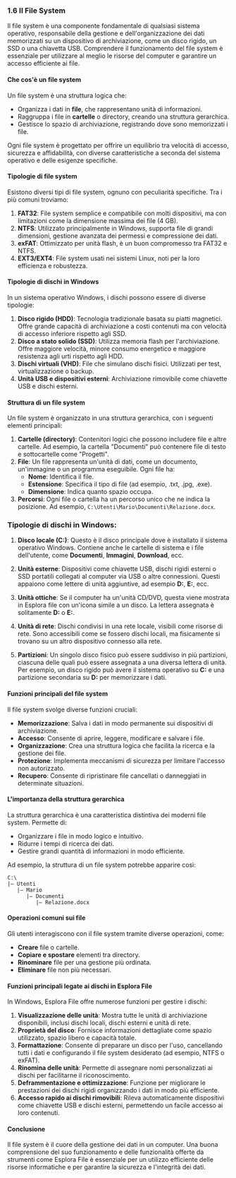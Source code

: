### 1.6 Il File System

Il file system è una componente fondamentale di qualsiasi sistema operativo, responsabile della gestione e dell'organizzazione dei dati memorizzati su un dispositivo di archiviazione, come un disco rigido, un SSD o una chiavetta USB. Comprendere il funzionamento del file system è essenziale per utilizzare al meglio le risorse del computer e garantire un accesso efficiente ai file.

#### Che cos'è un file system
Un file system è una struttura logica che:
- Organizza i dati in **file**, che rappresentano unità di informazioni.
- Raggruppa i file in **cartelle** o directory, creando una struttura gerarchica.
- Gestisce lo spazio di archiviazione, registrando dove sono memorizzati i file.

Ogni file system è progettato per offrire un equilibrio tra velocità di accesso, sicurezza e affidabilità, con diverse caratteristiche a seconda del sistema operativo e delle esigenze specifiche.

#### Tipologie di file system
Esistono diversi tipi di file system, ognuno con peculiarità specifiche. Tra i più comuni troviamo:
1. **FAT32**: File system semplice e compatibile con molti dispositivi, ma con limitazioni come la dimensione massima dei file (4 GB).
2. **NTFS**: Utilizzato principalmente in Windows, supporta file di grandi dimensioni, gestione avanzata dei permessi e compressione dei dati.
3. **exFAT**: Ottimizzato per unità flash, è un buon compromesso tra FAT32 e NTFS.
4. **EXT3/EXT4**: File system usati nei sistemi Linux, noti per la loro efficienza e robustezza.

#### Tipologie di dischi in Windows
In un sistema operativo Windows, i dischi possono essere di diverse tipologie:
1. **Disco rigido (HDD)**: Tecnologia tradizionale basata su piatti magnetici. Offre grande capacità di archiviazione a costi contenuti ma con velocità di accesso inferiore rispetto agli SSD.
2. **Disco a stato solido (SSD)**: Utilizza memoria flash per l'archiviazione. Offre maggiore velocità, minore consumo energetico e maggiore resistenza agli urti rispetto agli HDD.
3. **Dischi virtuali (VHD)**: File che simulano dischi fisici. Utilizzati per test, virtualizzazione o backup.
4. **Unità USB e dispositivi esterni**: Archiviazione rimovibile come chiavette USB e dischi esterni.

#### Struttura di un file system
Un file system è organizzato in una struttura gerarchica, con i seguenti elementi principali:

1. **Cartelle (directory)**: Contenitori logici che possono includere file e altre cartelle. Ad esempio, la cartella "Documenti" può contenere file di testo e sottocartelle come "Progetti".
2. **File**: Un file rappresenta un'unità di dati, come un documento, un'immagine o un programma eseguibile. Ogni file ha:
   - **Nome**: Identifica il file.
   - **Estensione**: Specifica il tipo di file (ad esempio, .txt, .jpg, .exe).
   - **Dimensione**: Indica quanto spazio occupa.
3. **Percorsi**: Ogni file o cartella ha un percorso unico che ne indica la posizione. Ad esempio, `C:\Utenti\Mario\Documenti\Relazione.docx`.

### Tipologie di dischi in Windows:

1. **Disco locale (C:)**: Questo è il disco principale dove è installato il sistema operativo Windows. Contiene anche le cartelle di sistema e i file dell'utente, come **Documenti**, **Immagini**, **Download**, ecc.
   
2. **Unità esterne**: Dispositivi come chiavette USB, dischi rigidi esterni o SSD portatili collegati al computer via USB o altre connessioni. Questi appaiono come lettere di unità aggiuntive, ad esempio **D:**, **E:**, ecc.

3. **Unità ottiche**: Se il computer ha un'unità CD/DVD, questa viene mostrata in Esplora file con un'icona simile a un disco. La lettera assegnata è solitamente **D:** o **E:**.

4. **Unità di rete**: Dischi condivisi in una rete locale, visibili come risorse di rete. Sono accessibili come se fossero dischi locali, ma fisicamente si trovano su un altro dispositivo connesso alla rete.

5. **Partizioni**: Un singolo disco fisico può essere suddiviso in più partizioni, ciascuna delle quali può essere assegnata a una diversa lettera di unità. Per esempio, un disco rigido può avere il sistema operativo su **C:** e una partizione secondaria su **D:** per memorizzare i dati.

#### Funzioni principali del file system
Il file system svolge diverse funzioni cruciali:
- **Memorizzazione**: Salva i dati in modo permanente sui dispositivi di archiviazione.
- **Accesso**: Consente di aprire, leggere, modificare e salvare i file.
- **Organizzazione**: Crea una struttura logica che facilita la ricerca e la gestione dei file.
- **Protezione**: Implementa meccanismi di sicurezza per limitare l'accesso non autorizzato.
- **Recupero**: Consente di ripristinare file cancellati o danneggiati in determinate situazioni.

#### L'importanza della struttura gerarchica
La struttura gerarchica è una caratteristica distintiva dei moderni file system. Permette di:
- Organizzare i file in modo logico e intuitivo.
- Ridurre i tempi di ricerca dei dati.
- Gestire grandi quantità di informazioni in modo efficiente.

Ad esempio, la struttura di un file system potrebbe apparire così:
```
C:\
|— Utenti
   |— Mario
      |— Documenti
         |— Relazione.docx
```

#### Operazioni comuni sui file
Gli utenti interagiscono con il file system tramite diverse operazioni, come:
- **Creare** file o cartelle.
- **Copiare e spostare** elementi tra directory.
- **Rinominare** file per una gestione più ordinata.
- **Eliminare** file non più necessari.

#### Funzioni principali legate ai dischi in Esplora File
In Windows, Esplora File offre numerose funzioni per gestire i dischi:
1. **Visualizzazione delle unità**: Mostra tutte le unità di archiviazione disponibili, inclusi dischi locali, dischi esterni e unità di rete.
2. **Proprietà del disco**: Fornisce informazioni dettagliate come spazio utilizzato, spazio libero e capacità totale.
3. **Formattazione**: Consente di preparare un disco per l'uso, cancellando tutti i dati e configurando il file system desiderato (ad esempio, NTFS o exFAT).
4. **Rinomina delle unità**: Permette di assegnare nomi personalizzati ai dischi per facilitarne il riconoscimento.
5. **Deframmentazione e ottimizzazione**: Funzione per migliorare le prestazioni dei dischi rigidi organizzando i dati in modo più efficiente.
6. **Accesso rapido ai dischi rimovibili**: Rileva automaticamente dispositivi come chiavette USB e dischi esterni, permettendo un facile accesso ai loro contenuti.

#### Conclusione
Il file system è il cuore della gestione dei dati in un computer. Una buona comprensione del suo funzionamento e delle funzionalità offerte da strumenti come Esplora File è essenziale per un utilizzo efficiente delle risorse informatiche e per garantire la sicurezza e l'integrità dei dati.

